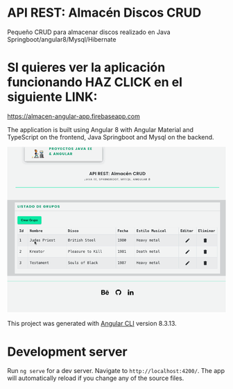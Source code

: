 # API REST: Almacén Discos CRUD
Pequeño CRUD para almacenar discos realizado en Java Springboot/angular8/Mysql/Hibernate

# SI quieres ver la aplicación funcionando HAZ CLICK en el siguiente LINK:
https://almacen-angular-app.firebaseapp.com



The application is built using Angular 8 with Angular Material and TypeScript on the frontend, Java Springboot and Mysql on the backend.

![](showcase/apirest_java_spring_angular.gif)


This project was generated with [Angular CLI](https://github.com/angular/angular-cli) version 8.3.13.

# Development server

Run `ng serve` for a dev server. Navigate to `http://localhost:4200/`. The app will automatically reload if you change any of the source files.
